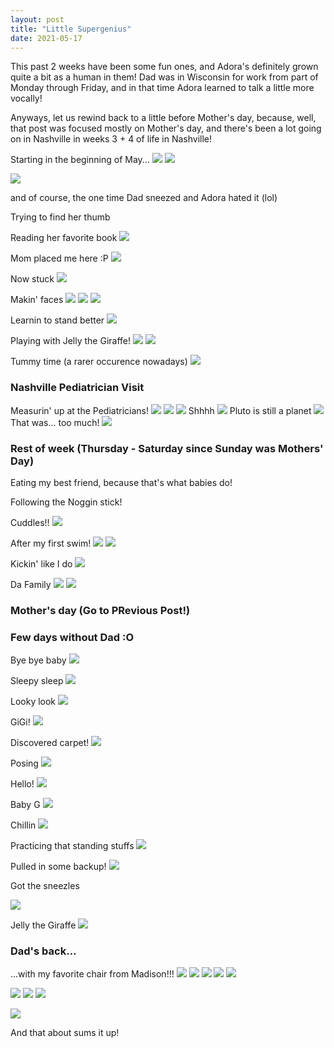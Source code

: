 ```yaml
---
layout: post
title: "Little Supergenius"
date: 2021-05-17
---
```


This past 2 weeks have been some fun ones, and Adora's definitely grown quite a bit as a human in them! Dad was in Wisconsin for work from part of Monday through Friday, and in that time Adora learned to talk a little more vocally!

Anyways, let us rewind back to a little before Mother's day, because, well, that post was focused mostly on Mother's day, and there's been a lot going on in Nashville in weeks 3 + 4 of life in Nashville!

Starting in the beginning of May...
![](/assets/img/2021-05-18-05-12-30.png)
![](/assets/img/2021-05-18-05-12-40.png)

![](/assets/img/2021-05-18-05-12-58.png)

and of course, the one time Dad sneezed and Adora hated it (lol)
[](https://photos.app.goo.gl/TuZ4d5kDbGtXpcg39)

Trying to find her thumb
[](https://photos.app.goo.gl/jXnMpRyUQTojJS8Z7)

Reading her favorite book
![](/assets/img/2021-05-18-05-15-06.png)

Mom placed me here :P 
![](/assets/img/2021-05-18-05-15-36.png)

Now stuck
![](/assets/img/2021-05-18-05-16-01.png)
[](https://photos.app.goo.gl/sp4XXzL5bY8FpwRc9)

Makin' faces
![](/assets/img/2021-05-18-05-17-02.png)
![](/assets/img/2021-05-18-05-17-16.png)
![](/assets/img/2021-05-18-05-17-27.png)

Learnin to stand better
![](/assets/img/2021-05-18-05-18-08.png)

Playing with Jelly the Giraffe!
![](/assets/img/2021-05-18-05-19-08.png)
[](https://photos.app.goo.gl/zEBbBDavaf4Am3yR8)
![](/assets/img/2021-05-18-05-19-26.png)

Tummy time (a rarer occurence nowadays)
[](https://photos.app.goo.gl/X1NBgxev6R7dGY2j8)
![](/assets/img/2021-05-18-05-21-01.png)

### Nashville Pediatrician Visit
Measurin' up at the Pediatricians!
![](/assets/img/2021-05-18-05-21-43.png)
![](/assets/img/2021-05-18-05-21-30.png)
![](/assets/img/2021-05-18-05-21-57.png)
Shhhh
![](/assets/img/2021-05-18-05-22-10.png)
Pluto is still a planet
![](/assets/img/2021-05-18-05-22-38.png)
That was... too much!
![](/assets/img/2021-05-18-05-23-07.png)


### Rest of week (Thursday - Saturday since Sunday was Mothers' Day)
Eating my best friend, because that's what babies do!
[](https://photos.app.goo.gl/vcegr6hvJGhtTGV59)

Following the Noggin stick!
[](https://photos.app.goo.gl/iTeVrNou2cKcxtKcA)

Cuddles!!
![](/assets/img/2021-05-18-05-26-28.png)

After my first swim!
![](/assets/img/2021-05-18-05-29-57.png)
![](/assets/img/2021-05-18-05-29-07.png)

Kickin' like I do
[](https://photos.app.goo.gl/4Be24JkfpUoMdBNx8)
![](/assets/img/2021-05-18-05-30-47.png)

Da Family
![](/assets/img/2021-05-18-05-31-20.png)
![](/assets/img/2021-05-18-05-31-48.png)

### Mother's day (Go to PRevious Post!)

### Few days without Dad :O
Bye bye baby
![](/assets/img/2021-05-18-05-33-17.png)

Sleepy sleep
![](/assets/img/2021-05-18-05-33-47.png)

Looky look
![](/assets/img/2021-05-18-05-34-06.png)

GiGi!
![](/assets/img/2021-05-18-05-34-27.png)

Discovered carpet!
![](/assets/img/2021-05-18-05-34-59.png)

Posing
![](/assets/img/2021-05-18-05-35-10.png)

Hello!
![](/assets/img/2021-05-18-05-35-47.png)

Baby G
![](/assets/img/2021-05-18-05-36-03.png)

Chillin
![](/assets/img/2021-05-18-05-36-22.png)

Practicing that standing stuffs
![](/assets/img/2021-05-18-05-36-49.png)

Pulled in some backup!
![](/assets/img/2021-05-18-05-37-09.png)

Got the sneezles

[](https://photos.app.goo.gl/NPPznaPLEcxTBzcD7)
![](/assets/img/2021-05-18-05-38-08.png)

Jelly the Giraffe
![](/assets/img/2021-05-18-05-38-27.png)

### Dad's back...
...with my favorite chair from Madison!!!
![](/assets/img/2021-05-18-05-38-52.png)
![](/assets/img/2021-05-18-05-39-24.png)
![](/assets/img/2021-05-18-05-39-54.png)
![](/assets/img/2021-05-18-05-40-02.png)
![](/assets/img/2021-05-18-05-39-41.png)

[](https://photos.app.goo.gl/FGEKeeYmjd2TwxCy8)

![](/assets/img/2021-05-18-05-41-01.png)
![](/assets/img/2021-05-18-05-41-15.png)
![](/assets/img/2021-05-18-05-41-24.png)

![](/assets/img/2021-05-18-05-44-27.png)

And that about sums it up!